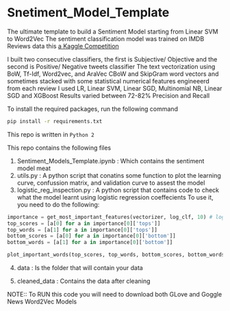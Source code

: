 # Snetiment_Model_Template
The ultimate template to build a Sentiment Model starting from Linear SVM to Word2Vec 
The sentiment classification model was trained on IMDB Reviews data this [a Kaggle Competition](https://www.kaggle.com/c/word2vec-nlp-tutorial) 

I built two consecutive classifiers, the first is Subjective/ Objective and the second is Positive/ Negative tweets classifier
The text vectorization using BoW, Tf-Idf, Word2vec, and AraVec CBoW and SkipGram word vectors and sometimes stacked with some statistical numerical features engineeerd from each review 
I used LR, Linear SVM, Linear SGD, Multinomial NB, Linear SGD and XGBoost
Results varied between 72-82% Precision and Recall

To install the required packages, run the following command
```bash
pip install -r requirements.txt
```
This repo is written in ``` Python 2 ```

This repo contains the following files

1. Sentiment_Models_Template.ipynb :
	Which contains the sentiment model meat
2. utils.py :
	A python script that conatins some function to plot the learning curve, confussion matrix, and validation curve to assest the model
3. logistic_reg_inspection.py :
	A python script that contains code to check what the model learnt using logistic regression coeffecients
        To use it, you need to do the following:
			
```python
importance = get_most_important_features(vectorizer, log_clf, 10) # log_clf is the LogisitcRegressin Model
top_scores = [a[0] for a in importance[0]['tops']]
top_words = [a[1] for a in importance[0]['tops']]
bottom_scores = [a[0] for a in importance[0]['bottom']]
bottom_words = [a[1] for a in importance[0]['bottom']]

plot_important_words(top_scores, top_words, bottom_scores, bottom_words, "Most important words for Sentiment")
```
	
4. data :
	Is the folder that will contain your data
	   
5. cleaned_data :
	Contains the data after cleaning

NOTE:: To RUN this code you will need to download both GLove and Goggle News Word2Vec Models
